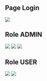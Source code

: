 <h2>Page Login</h2>
<img src="captures/login.png">
<h2>Role ADMIN</h2>
<img src="captures/home.png">
<img src="captures/products.png">
<img src="captures/new-product.png">
<h2>Role USER</h2>
<img src="captures/user1.png">
<img src="captures/user1-products.png">
